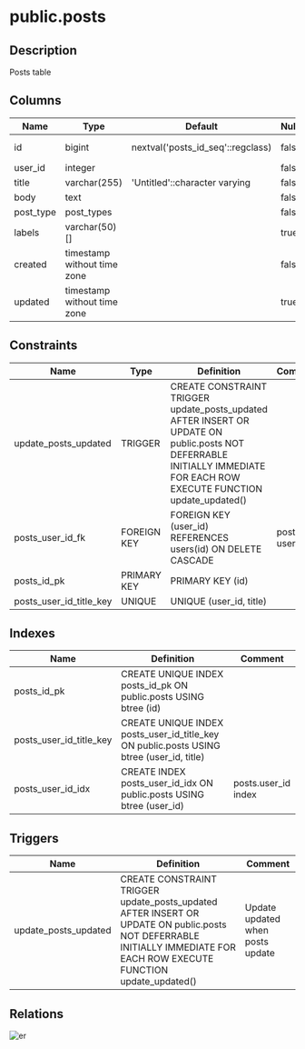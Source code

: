 # public.posts

## Description

Posts table

## Columns

| Name      | Type                        | Default                           | Nullable | Children                                                            | Parents                         | Comment              |
| --------- | --------------------------- | --------------------------------- | -------- | ------------------------------------------------------------------- | ------------------------------- | -------------------- |
| id        | bigint                      | nextval('posts_id_seq'::regclass) | false    | [public.comments](public.comments.md) [public.logs](public.logs.md) |                                 |                      |
| user_id   | integer                     |                                   | false    |                                                                     | [public.users](public.users.md) |                      |
| title     | varchar(255)                | 'Untitled'::character varying     | false    |                                                                     |                                 |                      |
| body      | text                        |                                   | false    |                                                                     |                                 | post body            |
| post_type | post_types                  |                                   | false    |                                                                     |                                 | public/private/draft |
| labels    | varchar(50)[]               |                                   | true     |                                                                     |                                 |                      |
| created   | timestamp without time zone |                                   | false    |                                                                     |                                 |                      |
| updated   | timestamp without time zone |                                   | true     |                                                                     |                                 |                      |

## Constraints

| Name                    | Type        | Definition                                                                                                                                                              | Comment        |
| ----------------------- | ----------- | ----------------------------------------------------------------------------------------------------------------------------------------------------------------------- | -------------- |
| update_posts_updated    | TRIGGER     | CREATE CONSTRAINT TRIGGER update_posts_updated AFTER INSERT OR UPDATE ON public.posts NOT DEFERRABLE INITIALLY IMMEDIATE FOR EACH ROW EXECUTE FUNCTION update_updated() |                |
| posts_user_id_fk        | FOREIGN KEY | FOREIGN KEY (user_id) REFERENCES users(id) ON DELETE CASCADE                                                                                                            | posts -> users |
| posts_id_pk             | PRIMARY KEY | PRIMARY KEY (id)                                                                                                                                                        |                |
| posts_user_id_title_key | UNIQUE      | UNIQUE (user_id, title)                                                                                                                                                 |                |

## Indexes

| Name                    | Definition                                                                               | Comment             |
| ----------------------- | ---------------------------------------------------------------------------------------- | ------------------- |
| posts_id_pk             | CREATE UNIQUE INDEX posts_id_pk ON public.posts USING btree (id)                         |                     |
| posts_user_id_title_key | CREATE UNIQUE INDEX posts_user_id_title_key ON public.posts USING btree (user_id, title) |                     |
| posts_user_id_idx       | CREATE INDEX posts_user_id_idx ON public.posts USING btree (user_id)                     | posts.user_id index |

## Triggers

| Name                 | Definition                                                                                                                                                              | Comment                          |
| -------------------- | ----------------------------------------------------------------------------------------------------------------------------------------------------------------------- | -------------------------------- |
| update_posts_updated | CREATE CONSTRAINT TRIGGER update_posts_updated AFTER INSERT OR UPDATE ON public.posts NOT DEFERRABLE INITIALLY IMMEDIATE FOR EACH ROW EXECUTE FUNCTION update_updated() | Update updated when posts update |

## Relations

![er](public.posts.svg)
